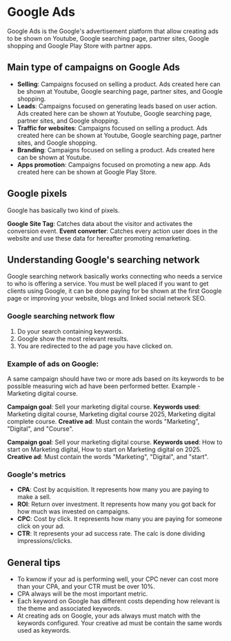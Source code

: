 # Google Ads

Google Ads is the Google's advertisement platform that allow creating ads to be shown on Youtube, Google searching page, partner sites, Google shopping and Google Play Store with partner apps.

## Main type of campaigns on Google Ads

- **Selling**: Campaigns focused on selling a product. Ads created here can be shown at Youtube, Google searching page, partner sites, and Google shopping.
- **Leads**: Campaigns focused on generating leads based on user action. Ads created here can be shown at Youtube, Google searching page, partner sites, and Google shopping.
- **Traffic for websites**: Campaigns focused on selling a product. Ads created here can be shown at Youtube, Google searching page, partner sites, and Google shopping.
- **Branding**: Campaigns focused on selling a product. Ads created here can be shown at Youtube.
- **Apps promotion**: Campaigns focused on promoting a new app. Ads created here can be shown at Google Play Store.

## Google pixels

 Google has basically two kind of pixels.

**Google Site Tag**: Catches data about the visitor and activates the conversion event.
**Event converter**: Catches every action user does in the website and use these data for hereafter promoting remarketing.

## Understanding Google's searching network

Google searching network basically works connecting who needs a service to who is offering a service. You must be well placed if you want to get clients using Google, it can be done paying for be shown at the first Google page or improving your website, blogs and linked social network SEO.

### Google searching network flow 

1.  Do your search containing keywords.
2. Google show the most relevant results.
3. You are redirected to the ad page you have clicked on.

### Example of ads on Google:

A same campaign should have two or more ads based on its keywords to be possible measuring wich ad have been performed better. Example - Marketing digital course.

**Campaign goal**: Sell your marketing digital course.
**Keywords used**: Marketing digital course, Marketing digital course 2025, Marketing digital complete course.
**Creative ad**: Must contain the words "Marketing", "Digital", and "Course".

**Campaign goal**: Sell your marketing digital course.
**Keywords used**: How to start on Marketing digital, How to start on Marketing digital on 2025.
**Creative ad**: Must contain the words "Marketing", "Digital", and "start".


### Google's metrics

 - **CPA**: Cost by acquisition. It represents how many you are paying to make a sell.
 - **ROI**: Return over investment. It represents how many you got back for how much was invested on campaigns. 
 - **CPC**: Cost by click. It represents how many you are paying for someone click on your ad.
 - **CTR**: It represents your ad success rate. The calc is done dividing impressions/clicks.

## General tips

- To kwnow if your ad is performing well, your CPC never can cost more than your CPA, and your CTR must be over 10%.
- CPA always will be the most important metric.
- Each keyword on Google has different costs depending how relevant is the theme and associated keywords.
- At creating ads on Google, your ads always must match with the keywords configured. Your creative ad must be contain the same words used as keywords.


